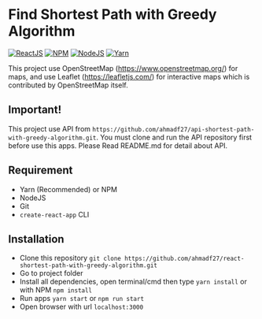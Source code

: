 # Find Shortest Path with Greedy Algorithm
[![ReactJS](https://img.shields.io/badge/React-v16.13.1-blue)](http://reactjs.org/)
[![NPM](https://img.shields.io/badge/npm-v6.14.1-red)](https://www.npmjs.com/)
[![NodeJS](https://img.shields.io/badge/node-v10.16.3-brightgreen)](https://www.nodejs.org/)
[![Yarn](https://img.shields.io/badge/yarn-v1.21.1-blue)](https://yarnpkg.com/)

This project use OpenStreetMap (https://www.openstreetmap.org/) for maps, and use Leaflet (https://leafletjs.com/) for interactive maps which is contributed by OpenStreetMap itself.

## Important!
This project use API from ```https://github.com/ahmadf27/api-shortest-path-with-greedy-algorithm.git```.
You must clone and run the API repository first before use this apps.
Please Read README.md for detail about API.

## Requirement
* Yarn (Recommended) or NPM
* NodeJS
* Git
* ```create-react-app``` CLI

## Installation
* Clone this repository ```git clone https://github.com/ahmadf27/react-shortest-path-with-greedy-algorithm.git```
* Go to project folder
* Install all dependencies, open terminal/cmd then type ```yarn install``` or with NPM ```npm install```
* Run apps ```yarn start``` or ```npm run start```
* Open browser with url ```localhost:3000```